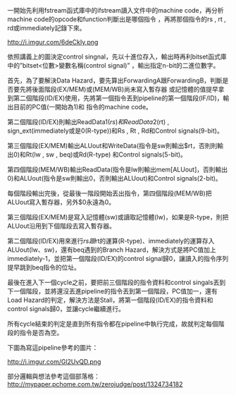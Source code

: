 一開始先利用fstream函式庫中的ifstream讀入文件中的machine code，再分析machine code的opcode和function判斷出是哪個指令
，再將那個指令的rs , rt , rd或immediately記錄下來。

http://i.imgur.com/6deCkIy.png
 
依照講義上的圖決定control singnal，先以十進位存入，輸出時再利bitset函式庫中的”bitset<位數>變數名稱(control signal)”
，輸出指定n-bit的二進位數字。

首先，為了要解決Data Hazard，要先算出ForwardingA跟ForwardingB，判斷是否要先將後面階段(EX/MEM)或(MEM/WB)尚未寫入暫存器
或記憶體的值提早拿到第二個階段(ID/EX)使用，先將第一個指令丟到pipeline的第一個階段(IF/ID)，輸出目前的PC值(一開始為1)和
指令的machine code。

第二個階段(ID/EX)則輸出ReadData1($rs)和ReadData2($rt) , sign_ext(immediately或是0(R-type))和Rs , Rt , Rd和Control signals(9-bit)。

第三個階段(EX/MEM)輸出ALUout和WriteData(指令是sw則輸出$rt，否則則輸出0)和Rt(lw , sw , beq)或Rd(R-type) 和Control signals(5-bit)。

第四個階段(MEM/WB)輸出ReadData(指令是lw則輸出mem[ALUout]，否則輸出0)和ALUout(指令是sw則輸出0，否則輸出ALUout)和Control signals(2-bit)。

每個階段輸出完後，從最後一階段開始丟出指令，第四個階段(MEM/WB)把ALUout寫入暫存器，另外$0永遠為0。

第三個階段(EX/MEM)是寫入記憶體(sw)或讀取記憶體(lw)，如果是R-type，則把ALUout沿用到下個階段去寫入暫存器。

第二個階段(ID/EX)用來進行$rs跟$rt的運算(R-type)、immediately的運算存入ALUout(lw、sw)，還有beq遇到的Branch Hazard，解決方式是將PC值加上immediately-1，並把第一個階段(ID/EX)的control signal歸0，讓讀入的指令序列提早跳到beq指令的位址。

最後在進入下一個cycle之前，要把前三個階段的指令資料和control singals丟到下一個階段，並將還沒丟進pipeline的指令丟到第一個階段，PC值加一，還有Load Hazard的判定，解決方法是Stall，將第一個階段(ID/EX)的指令資料和control signals歸0，並讓cycle繼續進行。

所有cycle結束的判定是直到所有指令都在pipeline中執行完成，故就判定每個階段的指令是否為空。

下圖為寫這pipeline參考的圖片：

http://i.imgur.com/Gl2UvQD.png
 
部分邏輯與想法參考這個部落格：
http://mypaper.pchome.com.tw/zerojudge/post/1324734182
